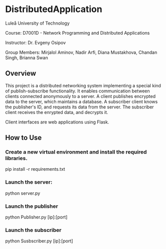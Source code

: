 # DistributedApplication

Luleå University of Technology

Course: D7001D - Network Programming and Distributed  Applications

Instructor: Dr. Evgeny Osipov

Group Members: Mirjalol Aminov, Nadir Arfi, Diana Mustakhova, Chandan Singh, Brianna Swan

## Overview
This project is a distributed networking system implementing a special kind of publish-subscribe functionality. It enables communication between clients connected anonymously to a server. A client publishes encrypted data to the server, which maintains a database. A subscriber client knows the publisher's ID, and requests its data from the server. The subscriber client receives the enrypted data, and decrypts it. 

Client interfaces are web applications using Flask.

## How to Use

### Create a new virtual environment and install the required libraries.
pip install -r requirements.txt

### Launch the server:
python server.py

### Launch the publisher
python Publisher.py [ip]:[port]

### Launch the subscriber
python Susbscriber.py [ip]:[port]

